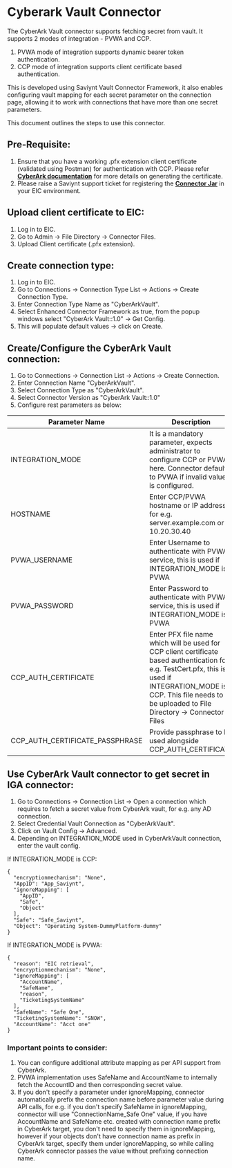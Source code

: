 # Cyberark Vault Connector

The CyberArk Vault connector supports fetching secret from vault. It supports 2 modes of integration - PVWA and CCP.

1. PVWA mode of integration supports dynamic bearer token authentication.
2. CCP mode of integration supports client certificate based authentication.

This is developed using Saviynt Vault Connector Framework, it also enables configuring vault mapping for each secret parameter on the connection page, allowing it to work with connections that have more than one secret parameters.

This document outlines the steps to use this connector.

## Pre-Requisite:
1. Ensure that you have a working .pfx extension client certificate (validated using Postman) for authentication with CCP. Please refer <b>[CyberArk documentation](https://docs.cyberark.com/credential-providers/Latest/en/Content/CCP/Configure_CCPWindows.htm#ConfigureClientAuthenticationwithclientcertificates)</b> for more details on generating the certificate.  
2.	Please raise a Saviynt support ticket for registering the <b>[Connector Jar](https://github.com/saviynt/cyberark-vault-connector/blob/main/target/cyberark-vault-connector.jar)</b> in your EIC environment.

## Upload client certificate to EIC:
1. Log in to EIC.
2. Go to Admin -> File Directory -> Connector Files.
3. Upload Client certificate (.pfx extension).

## Create connection type:
1. Log in to EIC.
2. Go to Connections -> Connection Type List -> Actions -> Create Connection Type.
3. Enter Connection Type Name as "CyberArkVault".
4. Select Enhanced Connector Framework as true, from the popup windows select "CyberArk Vault::1.0" -> Get Config.
5. This will populate default values -> click on Create.

## Create/Configure the CyberArk Vault connection:
1. Go to Connections -> Connection List -> Actions -> Create Connection.
2. Enter Connection Name "CyberArkVault".
3. Select Connection Type as "CyberArkVault".
4. Select Connector Version as "CyberArk Vault::1.0"
5. Configure rest parameters as below:

| Parameter Name | Description |
| -------- | ---------- |
| INTEGRATION_MODE | It is a mandatory parameter, expects administrator to configure CCP or PVWA here. Connector defaults to PVWA if invalid value is configured.  | 
| HOSTNAME | Enter CCP/PVWA hostname or IP address for e.g. server.example.com or 10.20.30.40 |
| PVWA_USERNAME | Enter Username to authenticate with PVWA service, this is used if INTEGRATION_MODE is PVWA |
| PVWA_PASSWORD | Enter Password to authenticate with PVWA service, this is used if INTEGRATION_MODE is PVWA |
| CCP_AUTH_CERTIFICATE | Enter PFX file name which will be used for CCP client certificate based authentication for e.g. TestCert.pfx, this is used if INTEGRATION_MODE is CCP. This file needs to be uploaded to File Directory -> Connector Files |
| CCP_AUTH_CERTIFICATE_PASSPHRASE | Provide passphrase to be used alongside CCP_AUTH_CERTIFICATE |

## Use CyberArk Vault connector to get secret in IGA connector:
1. Go to Connections -> Connection List -> Open a connection which requires to fetch a secret value from CyberArk vault, for e.g. any AD connection.
2. Select Credential Vault Connection as "CyberArkVault".
3. Click on Vault Config -> Advanced.
4. Depending on INTEGRATION_MODE used in CyberArkVault connection, enter the vault config.

If INTEGRATION_MODE is CCP:
```
{
  "encryptionmechanism": "None",
  "AppID": "App_Saviynt",
  "ignoreMapping": [
    "AppID",
    "Safe",
    "Object"
  ],
  "Safe": "Safe_Saviynt",
  "Object": "Operating System-DummyPlatform-dummy"
}
```
If INTEGRATION_MODE is PVWA:
```
{
  "reason": "EIC retrieval",
  "encryptionmechanism": "None",
  "ignoreMapping": [
    "AccountName",
    "SafeName",
    "reason",
    "TicketingSystemName"
  ],
  "SafeName": "Safe One",
  "TicketingSystemName": "SNOW",
  "AccountName": "Acct one"
}
```
### Important points to consider:
1. You can configure additional attribute mapping as per API support from CyberArk.
2. PVWA implementation uses SafeName and AccountName to internally fetch the AccountID and then corresponding secret value.
3. If you don't specify a parameter under ignoreMapping, connector automatically prefix the connection name before parameter value during API calls, for e.g. if you don't specify SafeName in ignoreMapping, connector will use "ConnectionName_Safe One" value, if you have AccountName and SafeName etc. created with connection name prefix in CyberArk target, you don't need to specify them in ignoreMapping, however if your objects don't have connection name as prefix in CyberArk target, specify them under ignoreMapping, so while calling CyberArk connector passes the value without prefixing connection name.
